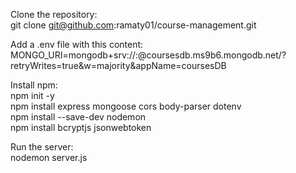 Clone the repository:  
git clone git@github.com:ramaty01/course-management.git  
    
Add a .env file with this content:  
MONGO_URI=mongodb+srv://<user>:<pwd>@coursesdb.ms9b6.mongodb.net/?retryWrites=true&w=majority&appName=coursesDB  
    
Install npm:  
npm init -y  
npm install express mongoose cors body-parser dotenv  
npm install --save-dev nodemon  
npm install bcryptjs jsonwebtoken  
    
Run the server:  
nodemon server.js  